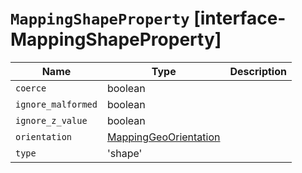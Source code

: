 # `MappingShapeProperty` [interface-MappingShapeProperty]

| Name | Type | Description |
| - | - | - |
| `coerce` | boolean | &nbsp; |
| `ignore_malformed` | boolean | &nbsp; |
| `ignore_z_value` | boolean | &nbsp; |
| `orientation` | [MappingGeoOrientation](./MappingGeoOrientation.md) | &nbsp; |
| `type` | 'shape' | &nbsp; |
